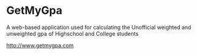 GetMyGpa
========

A web-based application used for calculating the Unofficial weighted and unweighted gpa of Highschool and College students

http://www.getmygpa.com
